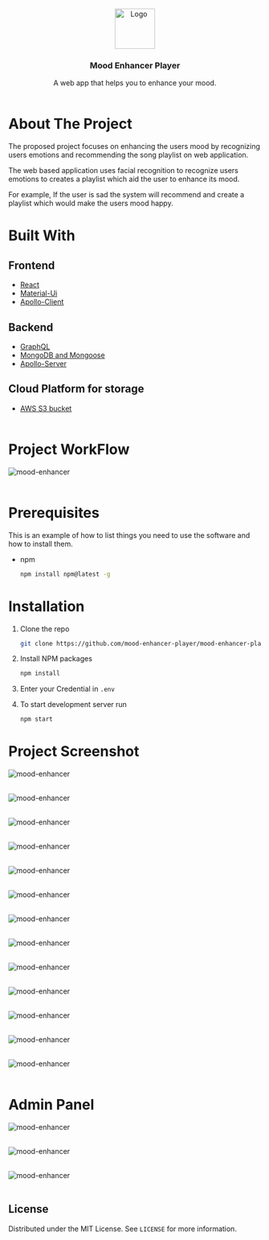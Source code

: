 <!-- PROJECT LOGO -->
<br />
<p align="center">
  <a href="https://github.com/shubhamkhunt04/mood-enhancer-player">
    <img src="images/moodEnhancer.png" alt="Logo" width="80" height="80">
  </a>

  <h3 align="center">Mood Enhancer Player</h3>

  <p align="center">
    A web app that helps you to enhance your mood.
    <br />
    <br />

<!-- ABOUT THE PROJECT -->

# About The Project

The proposed project focuses on enhancing the users mood by recognizing users emotions and recommending the song playlist on web application.

The web based application uses facial recognition to recognize users emotions to creates a playlist which aid the user to enhance its mood.

For example, If the user is sad the system will recommend and create a playlist which would make the users mood happy.

# Built With

## Frontend

- [React](https://reactjs.org/)
- [Material-Ui](https://material-ui.com/)
- [Apollo-Client](https://www.apollographql.com/docs/react)

## Backend

- [GraphQL](https://graphql.org)
- [MongoDB and Mongoose](https://mongoosejs.com/)
- [Apollo-Server](https://www.apollographql.com/docs/apollo-server/)

## Cloud Platform for storage

- [AWS S3 bucket](https://docs.aws.amazon.com/AWSCloudFormation/latest/UserGuide/aws-properties-s3-bucket.html)<br/><br/>

# Project WorkFlow

<img src="./images/0.png" alt="mood-enhancer"/><br/><br/>


# Prerequisites

This is an example of how to list things you need to use the software and how to install them.

- npm
  ```sh
  npm install npm@latest -g
  ```

# Installation

1. Clone the repo
   ```sh
   git clone https://github.com/mood-enhancer-player/mood-enhancer-player-client.git
   ```
2. Install NPM packages
   ```sh
   npm install
   ```
3. Enter your Credential in `.env`

4. To start development server run 
   ```sh
   npm start
   ```

# Project Screenshot

<img src="./images/1.png" alt="mood-enhancer"/><br/><br/>

<img src="./images/2.png" alt="mood-enhancer"/><br/><br/>

<img src="./images/3.png" alt="mood-enhancer"/><br/><br/>

<img src="./images/4.png" alt="mood-enhancer"/><br/><br/>

<img src="./images/5.png" alt="mood-enhancer"/><br/><br/>

<img src="./images/6.png" alt="mood-enhancer"/><br/><br/>

<img src="./images/7.png" alt="mood-enhancer"/><br/><br/>

<img src="./images/8.png" alt="mood-enhancer"/><br/><br/>

<img src="./images/9.png" alt="mood-enhancer"/><br/><br/>

<img src="./images/10.png" alt="mood-enhancer"/><br/><br/>

<img src="./images/11.png" alt="mood-enhancer"/><br/><br/>

<img src="./images/12.png" alt="mood-enhancer"/><br/><br/>

<img src="./images/13.png" alt="mood-enhancer"/><br/><br/>

# Admin Panel

<img src="./images/14.png" alt="mood-enhancer"/><br/><br/>

<img src="./images/15.png" alt="mood-enhancer"/><br/><br/>

<img src="./images/16.png" alt="mood-enhancer"/><br/><br/>


<!-- LICENSE -->

## License

Distributed under the MIT License. See `LICENSE` for more information.

